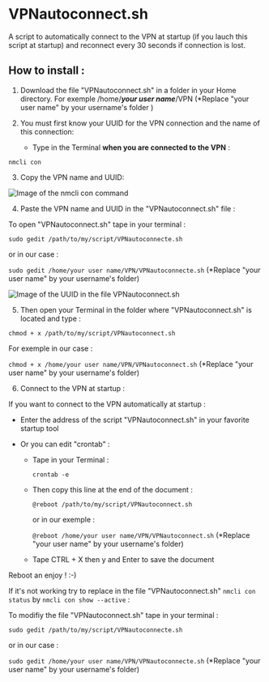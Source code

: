 # VPNautoconnect.sh

A script to automatically connect to the VPN at startup (if you lauch this script at startup) and reconnect  every 30 seconds if connection is lost.


## How to install :



1. Download the file "VPNautoconnect.sh" in a folder in your Home directory. For exemple /home/***your user name***/VPN (*Replace "your user name" by your username's folder
)



2. You must first know your UUID for the VPN connection and the name of this connection:

    - Type in the Terminal **when you are connected to the VPN** :

`nmcli con`



3. Copy the VPN name and UUID:


![Image of the nmcli con command](https://github.com/pzim-devdata/Tools-for-Debian/blob/master/VPNautoconnect/Image1.png)



4. Paste the VPN name and UUID in the "VPNautoconnect.sh" file :

To open "VPNautoconnect.sh" tape in your terminal :

`sudo gedit /path/to/my/script/VPNautoconnecte.sh`

or in our case :

`sudo gedit /home/your user name/VPN/VPNautoconnecte.sh` (*Replace "your user name" by your username's folder)

![Image of the UUID in the file VPNautoconnect.sh](https://github.com/pzim-devdata/Tools-for-Debian/blob/master/VPNautoconnect/Image2.png)



5. Then open your Terminal in the folder where "VPNautoconnect.sh" is located and type :

`chmod + x /path/to/my/script/VPNautoconnect.sh`

For exemple in our case :

`chmod + x /home/your user name/VPN/VPNautoconnect.sh` (*Replace "your user name" by your username's folder)



6. Connect to the VPN at startup :

If you want to connect to the VPN automatically at startup :

   - Enter the address of the script "VPNautoconnect.sh" in your favorite startup tool

   - Or you can edit "crontab" :

        - Tape in your Terminal :
        
            `crontab -e`

        - Then copy this line at the end of the document :

            `@reboot /path/to/my/script/VPNautoconnect.sh`

            or in our exemple :

            `@reboot /home/your user name/VPN/VPNautoconnect.sh` (*Replace "your user name" by your username's folder)


        - Tape CTRL + X then y and Enter to save the document

Reboot an enjoy ! :-)

If it's not working try to replace in the file "VPNautoconnect.sh" `nmcli con status` by `nmcli con show --active` :

To modifiy the file "VPNautoconnect.sh" tape in your terminal :

`sudo gedit /path/to/my/script/VPNautoconnecte.sh`

or in our case :

`sudo gedit /home/your user name/VPN/VPNautoconnecte.sh` (*Replace "your user name" by your username's folder)




   
